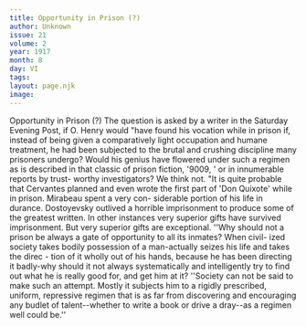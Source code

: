 ```yaml
---
title: Opportunity in Prison (?)
author: Unknown
issue: 21
volume: 2
year: 1917
month: 8
day: VI
tags:
layout: page.njk
image:
---
```

Opportunity in Prison (?)   The question is asked by a writer in the Saturday Evening Post, if O. Henry would "have found his vocation while in prison if, instead of being given a comparatively light occupation and humane treatment, he had been subjected to the brutal and crushing discipline many prisoners undergo? Would his genius have flowered under such a regimen as is described in that classic of prison fiction,   '9009, ' or in innumerable reports by trust- worthy investigators? We think not.   "It is quite probable that Cervantes planned and even wrote the first part of 'Don Quixote' while in prison. Mirabeau spent a very con- siderable portion of his life in durance.   Dostoyevsky outlived a horrible imprisonment to produce some of the greatest   written. In other instances very superior gifts have survived imprisonment. But very superior gifts are exceptional.   ''Why should not a prison be always a gate of opportunity to all its inmates? When civil- ized society takes bodily possession of a man-actually seizes his life and takes the direc - tion of it wholly out of his hands, because he has been directing it badly-why should it not always systematically and intelligently try to find out what he is really good for, and get him at it?   ''Society can not be said to make such an attempt. Mostly it subjects him to a rigidly prescribed, uniform, repressive regimen that is as far from discovering and encouraging any budlet of talent--whether to write a book or drive a dray--as a regimen well could be.''



